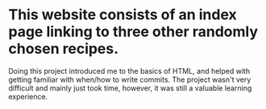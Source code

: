 # This website consists of an index page linking to three other randomly chosen recipes.

Doing this project introduced me to the basics of HTML, and helped with getting familiar with when/how to write commits. The project wasn't very difficult and mainly just took time, however, it was still a valuable learning experience.
